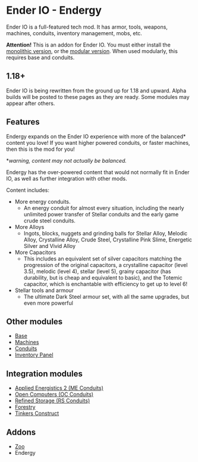 # Ender IO - Endergy
Ender IO is a full-featured tech mod. It has armor, tools, weapons, machines, conduits, inventory management, mobs, etc.

**Attention!** This is an addon for Ender IO. You must either install the [monolithic version](https://modrinth.com/mod/enderio), or the [modular version](https://modrinth.com/mod/enderio-base). When used modularly, this requires base and conduits.

## 1.18+
Ender IO is being rewritten from the ground up for 1.18 and upward.
Alpha builds will be posted to these pages as they are ready.
Some modules may appear after others.

## Features
Endergy expands on the Ender IO experience with more of the balanced* content you love! If you want higher powered conduits, or faster machines, then this is the mod for you!

**warning, content may not actually be balanced.*

Endergy has the over-powered content that would not normally fit in Ender IO, as well as further integration with other mods.

Content includes:
- More energy conduits.
  - An energy conduit for almost every situation, including the nearly unlimited power transfer of Stellar conduits and the early game crude steel conduits.
- More Alloys
  - Ingots, blocks, nuggets and grinding balls for Stellar Alloy, Melodic Alloy, Crystalline Alloy, Crude Steel, Crystalline Pink Slime, Energetic Silver and Vivid Alloy
- More Capacitors
  - This includes an equivalent set of silver capacitors matching the progression of the original capacitors, a crystalline capacitor (level 3.5), melodic (level 4), stellar (level 5), grainy capacitor (has durability, but is cheap and equivalent to basic), and the Totemic capacitor, which is enchantable with efficiency to get up to level 6!
- Stellar tools and armour
  - The ultimate Dark Steel armour set, with all the same upgrades, but even more powerful

## Other modules
- [Base](https://modrinth.com/mod/enderio-base)
- [Machines](https://modrinth.com/mod/enderio-machines)
- [Conduits](https://modrinth.com/mod/enderio-conduits)
- [Inventory Panel](https://modrinth.com/mod/enderio-invpanel)

## Integration modules
- [Applied Energistics 2 (ME Conduits)](https://modrinth.com/mod/enderio-ae2-conduits)
- [Open Computers (OC Conduits)](https://modrinth.com/mod/enderio-oc-conduits)
- [Refined Storage (RS Conduits)](https://modrinth.com/mod/enderio-rs-conduits)
- [Forestry](https://modrinth.com/mod/enderio-forestry)
- [Tinkers Construct](https://modrinth.com/mod/enderio-tic)

## Addons
- [Zoo](https://modrinth.com/mod/enderio-zoo)
- Endergy